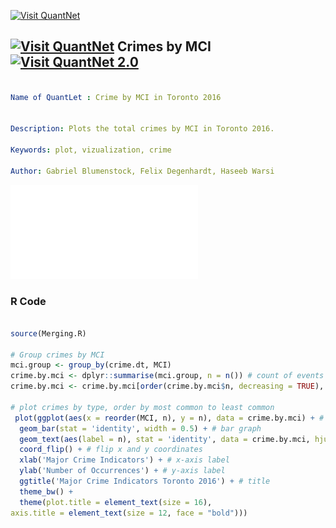[<img src="https://github.com/QuantLet/Styleguide-and-FAQ/blob/master/pictures/banner.png" width="888" alt="Visit QuantNet">](http://quantlet.de/)

## [<img src="https://github.com/QuantLet/Styleguide-and-FAQ/blob/master/pictures/qloqo.png" alt="Visit QuantNet">](http://quantlet.de/) **Crimes by MCI** [<img src="https://github.com/QuantLet/Styleguide-and-FAQ/blob/master/pictures/QN2.png" width="60" alt="Visit QuantNet 2.0">](http://quantlet.de/)

```yaml

Name of QuantLet : Crime by MCI in Toronto 2016


Description: Plots the total crimes by MCI in Toronto 2016.

Keywords: plot, vizualization, crime

Author: Gabriel Blumenstock, Felix Degenhardt, Haseeb Warsi


```

![Picture1](crimes_by_MCI.pdf)


### R Code
```r

source(Merging.R)

# Group crimes by MCI
mci.group <- group_by(crime.dt, MCI)
crime.by.mci <- dplyr::summarise(mci.group, n = n()) # count of events by MCI
crime.by.mci <- crime.by.mci[order(crime.by.mci$n, decreasing = TRUE), ] # order crime by type from most to least 

# plot crimes by type, order by most common to least common
 plot(ggplot(aes(x = reorder(MCI, n), y = n), data = crime.by.mci) + # order MCI's by number of occurrences, use crime by MCI data
  geom_bar(stat = 'identity', width = 0.5) + # bar graph
  geom_text(aes(label = n), stat = 'identity', data = crime.by.mci, hjust = -0.1, size = 3.5) +
  coord_flip() + # flip x and y coordinates
  xlab('Major Crime Indicators') + # x-axis label
  ylab('Number of Occurrences') + # y-axis label 
  ggtitle('Major Crime Indicators Toronto 2016') + # title
  theme_bw() + 
  theme(plot.title = element_text(size = 16),
axis.title = element_text(size = 12, face = "bold")))
